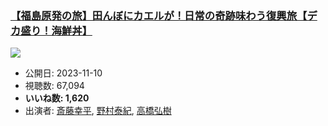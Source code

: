 ### [【福島原発の旅】田んぼにカエルが！日常の奇跡味わう復興旅【デカ盛り！海鮮丼】](https://www.youtube.com/watch?v=dHoeKd7UDeE)
[![](https://img.youtube.com/vi/dHoeKd7UDeE/sddefault.jpg)](https://www.youtube.com/watch?v=dHoeKd7UDeE)
-   公開日: 2023-11-10
-   視聴数: 67,094
-   **いいね数: 1,620**
-   出演者: [斎藤幸平](/rehacq_fan/people/斎藤幸平 "wikilink"), [野村泰紀](/rehacq_fan/people/野村泰紀 "wikilink"), [高橋弘樹](/rehacq_fan/people/高橋弘樹 "wikilink")
